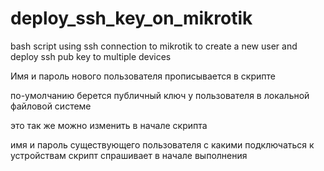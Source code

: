 # deploy_ssh_key_on_mikrotik
bash script using ssh connection to mikrotik to create a new user and deploy ssh pub key to multiple devices

Имя и пароль нового пользователя прописывается в скрипте

по-умолчанию берется публичный ключ у пользователя в локальной файловой системе

это так же можно изменить в начале скрипта

имя и пароль существующего пользователя с какими подключаться к устройствам скрипт спрашивает в начале выполнения


